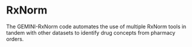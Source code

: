 # RxNorm
The GEMINI-RxNorm code automates the use of multiple RxNorm tools in tandem with other datasets to identify drug concepts from pharmacy orders. 
